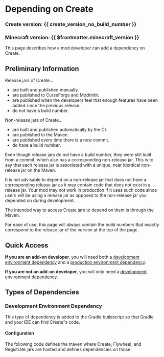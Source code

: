 <script setup>
{/* prettier-ignore */}
import {useData} from "vitepress";

const create_version = useData().frontmatter.value.create_version ?? "0.0.0";
const create_version_no_build_number = create_version.split("-")[0];

const _split = create_version_no_build_number.split(".");
const next_minor_version = `${_split[0]}.${Number(_split[1]) + 1}.0`;
</script>

# Depending on Create

### Create version: **{{ create_version_no_build_number }}**

### Minecraft version: **{{ $frontmatter.minecraft_version }}**

This page describes how a mod developer can add a dependency on Create.

## Preliminary Information

Release jars of Create...

- are built and published manually.
- are published to CurseForge and Modrinth.
- are published when the developers feel that enough features have been added since the previous release.
- do not have a build number.

Non-release jars of Create...

- are built and published automatically by the CI.
- are published to the Maven.
- are published every time there is a new commit.
- do have a build number.

Even though release jars do not have a build number, they were still built from a commit, which also has a corresponding
non-release jar. This is to say that each release jar is associated with a unique, near identical non-release jar on the
Maven.

It is not advisable to depend on a non-release jar that does not have a corresponding release jar as it may contain code
that does not exist in a release jar. Your mod may not work in production if it uses such code since users will be using
a release jar as opposed to the non-release jar you depended on during development.

The intended way to access Create jars to depend on them is through the Maven.

For ease of use, this page will always contain the build numbers that exactly correspond to the release jar of the
version at the top of the page.

## Quick Access

**If you are an add-on developer**, you will need both
a [development environment dependency](#development-environment-dependency) and
a [production environment dependency](#production-environment-dependency).

**If you are not an add-on developer**, you will only need
a [development environment dependency](#development-environment-dependency).

## Types of Dependencies

### Development Environment Dependency

This type of dependency is added to the Gradle buildscript so that Gradle and your IDE can find Create"s code.

#### Configuration

The following code defines the maven where Create, Flywheel,
and Registrate jars are hosted and defines dependencies on those.
